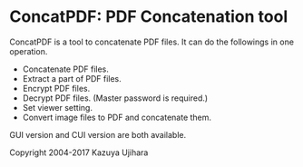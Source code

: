 # ConcatPDF: PDF Concatenation tool

ConcatPDF is a tool to concatenate PDF files. It can do the followings in one operation.

* Concatenate PDF files. 
* Extract a part of PDF files. 
* Encrypt PDF files. 
* Decrypt PDF files. (Master password is required.) 
* Set viewer setting. 
* Convert image files to PDF and concatenate them.

GUI version and CUI version are both available. 

Copyright 2004-2017 Kazuya Ujihara
